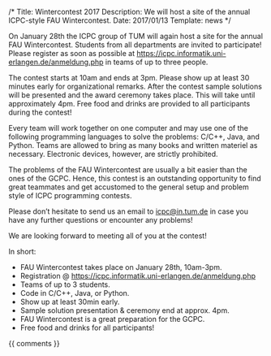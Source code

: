 /*
Title: Wintercontest 2017
Description: We will host a site of the annual ICPC-style FAU Wintercontest.
Date: 2017/01/13
Template: news
*/

On January 28th the ICPC group of TUM will again host a site for the annual FAU Wintercontest. Students from all departments are invited to participate! Please register as soon as possible at https://icpc.informatik.uni-erlangen.de/anmeldung.php in teams of up to three people. 

The contest starts at 10am and ends at 3pm. Please show up at least 30 minutes early for organizational remarks. After the contest sample solutions will be presented and the award ceremony takes place. This will take until approximately 4pm. Free food and drinks are provided to all participants during the contest!

Every team will work together on one computer and may use one of the following programming languages to solve the problems: C/C++, Java, and Python. Teams are allowed to bring as many books and written materiel as necessary. Electronic devices, however, are strictly prohibited.

The problems of the FAU Wintercontest are usually a bit easier than the ones of the GCPC. Hence, this contest is an outstanding opportunity to find great teammates and get accustomed to the general setup and problem style of ICPC programming contests.

Please don’t hesitate to send us an email to icpc@in.tum.de in case you have any further questions or encounter any problems!

We are looking forward to meeting all of you at the contest!


In short:
- FAU Wintercontest takes place on January 28th, 10am-3pm.
- Registration @ https://icpc.informatik.uni-erlangen.de/anmeldung.php
- Teams of up to 3 students.
- Code in C/C++, Java, or Python.
- Show up at least 30min early.
- Sample solution presentation & ceremony end at approx. 4pm.
- FAU Wintercontest is a great preparation for the GCPC.
- Free food and drinks for all participants!

{{ comments }}